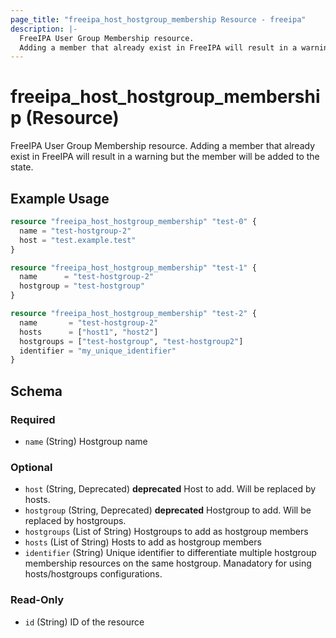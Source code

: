 ```yaml
---
page_title: "freeipa_host_hostgroup_membership Resource - freeipa"
description: |-
  FreeIPA User Group Membership resource.
  Adding a member that already exist in FreeIPA will result in a warning but the member will be added to the state.
---
```


# freeipa_host_hostgroup_membership (Resource)

FreeIPA User Group Membership resource.
Adding a member that already exist in FreeIPA will result in a warning but the member will be added to the state.


## Example Usage

```terraform
resource "freeipa_host_hostgroup_membership" "test-0" {
  name = "test-hostgroup-2"
  host = "test.example.test"
}

resource "freeipa_host_hostgroup_membership" "test-1" {
  name      = "test-hostgroup-2"
  hostgroup = "test-hostgroup"
}

resource "freeipa_host_hostgroup_membership" "test-2" {
  name       = "test-hostgroup-2"
  hosts      = ["host1", "host2"]
  hostgroups = ["test-hostgroup", "test-hostgroup2"]
  identifier = "my_unique_identifier"
}
```




<!-- schema generated by tfplugindocs -->
## Schema

### Required

- `name` (String) Hostgroup name

### Optional

- `host` (String, Deprecated) **deprecated** Host to add. Will be replaced by hosts.
- `hostgroup` (String, Deprecated) **deprecated** Hostgroup to add. Will be replaced by hostgroups.
- `hostgroups` (List of String) Hostgroups to add as hostgroup members
- `hosts` (List of String) Hosts to add as hostgroup members
- `identifier` (String) Unique identifier to differentiate multiple hostgroup membership resources on the same hostgroup. Manadatory for using hosts/hostgroups configurations.

### Read-Only

- `id` (String) ID of the resource
